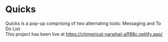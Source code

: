 # Quicks

Quicks is a pop-up comprising of two alternating tools: Messaging and To Do List.\
This project has been live at https://chimerical-narwhal-a1f88c.netlify.app/